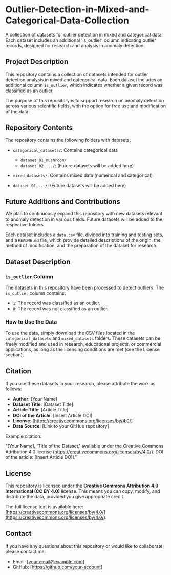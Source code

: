 # Outlier-Detection-in-Mixed-and-Categorical-Data-Collection

A collection of datasets for outlier detection in mixed and categorical data. Each dataset includes an additional 'is_outlier' column indicating outlier records, designed for research and analysis in anomaly detection.

## Project Description

This repository contains a collection of datasets intended for outlier detection analysis in mixed and categorical data. Each dataset includes an additional column `is_outlier`, which indicates whether a given record was classified as an outlier.

The purpose of this repository is to support research on anomaly detection across various scientific fields, with the option for free use and modification of the data.

## Repository Contents

The repository contains the following folders with datasets:

- `categorical_datasets/`: Contains categorical data
  - `dataset_01_mushroom/`
  - `dataset_02_.../`: (Future datasets will be added here)
  
- `mixed_datasets/`: Contains mixed data (numerical and categorical)
 - `dataset_01_.../`: (Future datasets will be added here)

## Future Additions and Contributions

We plan to continuously expand this repository with new datasets relevant to anomaly detection in various fields. Future datasets will be added to the respective folders.
  
Each dataset includes a `data.csv` file, divided into training and testing sets, and a `README.md` file, which provide detailed descriptions of the origin, the method of modification, and the preparation of the dataset for research.

## Dataset Description

### `is_outlier` Column

The datasets in this repository have been processed to detect outliers. The `is_outlier` column contains:

- `1`: The record was classified as an outlier.
- `0`: The record was not classified as an outlier.

### How to Use the Data

To use the data, simply download the CSV files located in the `categorical_datasets` and `mixed_datasets` folders. These datasets can be freely modified and used in research, educational projects, or commercial applications, as long as the licensing conditions are met (see the License section).

## Citation

If you use these datasets in your research, please attribute the work as follows:

- **Author**: [Your Name]
- **Dataset Title**: [Dataset Title]
- **Article Title**: [Article Title]
- **DOI of the Article**: [Insert Article DOI]
- **License**: [https://creativecommons.org/licenses/by/4.0/]
- **Data Source**: [Link to your GitHub repository]

Example citation:

"[Your Name], 'Title of the Dataset,' available under the Creative Commons Attribution 4.0 license (https://creativecommons.org/licenses/by/4.0/). DOI of the article: [Insert Article DOI]."

## License

This repository is licensed under the **Creative Commons Attribution 4.0 International (CC BY 4.0)** license. This means you can copy, modify, and distribute the data, provided you give appropriate credit.

The full license text is available here: [https://creativecommons.org/licenses/by/4.0/](https://creativecommons.org/licenses/by/4.0/).

## Contact

If you have any questions about this repository or would like to collaborate, please contact me:

- Email: [your.email@example.com]
- GitHub: [https://github.com/your-account]

